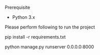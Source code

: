 
Prerequisite

 - Python 3.x 

Please perform following to run the project

pip install -r requirements.txt

python manage.py runserver 0.0.0.0:8000
